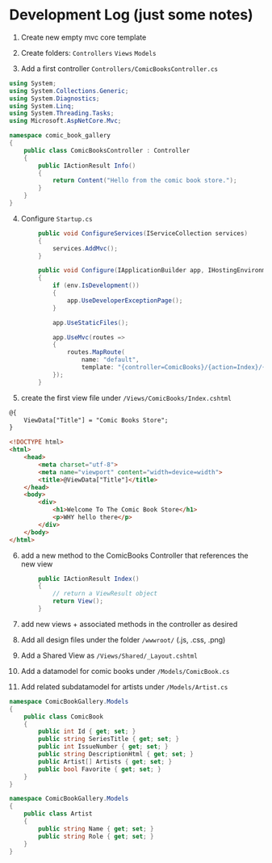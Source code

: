 # Development Log (just some notes)

1. Create new empty mvc core template
2. Create folders: `Controllers` `Views` `Models`

3. Add a first controller `Controllers/ComicBooksController.cs`
```cs
using System;
using System.Collections.Generic;
using System.Diagnostics;
using System.Linq;
using System.Threading.Tasks;
using Microsoft.AspNetCore.Mvc;

namespace comic_book_gallery
{
    public class ComicBooksController : Controller
    {
        public IActionResult Info()
        {
            return Content("Hello from the comic book store.");
        }
    }
}
```

4. Configure `Startup.cs`
```cs
        public void ConfigureServices(IServiceCollection services)
        {
            services.AddMvc();
        }
```

```cs
        public void Configure(IApplicationBuilder app, IHostingEnvironment env)
        {
            if (env.IsDevelopment())
            {
                app.UseDeveloperExceptionPage();
            }

            app.UseStaticFiles();

            app.UseMvc(routes =>
            {
                routes.MapRoute(
                    name: "default",
                    template: "{controller=ComicBooks}/{action=Index}/{id?}");
            });
        }
```





5. create the first view file under `/Views/ComicBooks/Index.cshtml`
```html
@{
    ViewData["Title"] = "Comic Books Store";
}

<!DOCTYPE html>
<html>
    <head>
        <meta charset="utf-8">
        <meta name="viewport" content="width=device=width">
        <title>@ViewData["Title"]</title>
    </head>
    <body>
        <div>
            <h1>Welcome To The Comic Book Store</h1>
            <p>WHY hello there</p>
        </div>
    </body>
</html>
```
6. add a new method to the ComicBooks Controller that references the new view
```cs
        public IActionResult Index()
        {
            // return a ViewResult object
            return View();
        }
```

7. add new views + associated methods in the controller as desired





8. Add all design files under the folder `/wwwroot/` (.js, .css, .png)
9. Add a Shared View as `/Views/Shared/_Layout.cshtml`




10. Add a datamodel for comic books under `/Models/ComicBook.cs`
11. Add related subdatamodel for artists under `/Models/Artist.cs`
```cs
namespace ComicBookGallery.Models
{
    public class ComicBook
    {
        public int Id { get; set; }
        public string SeriesTitle { get; set; }
        public int IssueNumber { get; set; }
        public string DescriptionHtml { get; set; }
        public Artist[] Artists { get; set; }
        public bool Favorite { get; set; }
    }
}
```

```cs
namespace ComicBookGallery.Models
{
    public class Artist
    {
        public string Name { get; set; }
        public string Role { get; set; }
    }
}
```
